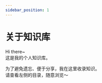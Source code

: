 ```yaml
---
sidebar_position: 1
---
```


# 关于知识库

Hi there~   
这是我的个人知识库。

为了避免遗忘、便于分享，我在这里收录知识。  
请查看左侧的目录，随意浏览～

